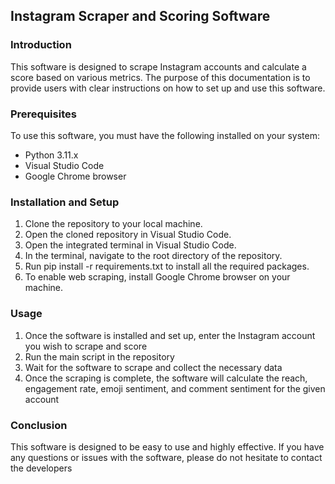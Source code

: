 ## Instagram Scraper and Scoring Software

### Introduction

This software is designed to scrape Instagram accounts and calculate a score based on various metrics. The purpose of this documentation is to provide users with clear instructions on how to set up and use this software.

### Prerequisites

To use this software, you must have the following installed on your system:
- Python 3.11.x
- Visual Studio Code
- Google Chrome browser

### Installation and Setup
1. Clone the repository to your local machine.
2. Open the cloned repository in Visual Studio Code.
3. Open the integrated terminal in Visual Studio Code.
4. In the terminal, navigate to the root directory of the repository.
5. Run pip install -r requirements.txt to install all the required packages.
6. To enable web scraping, install Google Chrome browser on your machine.

### Usage
1. Once the software is installed and set up, enter the Instagram account you wish to scrape and score
2. Run the main script in the repository
3. Wait for the software to scrape and collect the necessary data
4. Once the scraping is complete, the software will calculate the reach, engagement rate, emoji sentiment, and comment sentiment for the given account

### Conclusion
This software is designed to be easy to use and highly effective. If you have any questions or issues with the software, please do not hesitate to contact the developers
